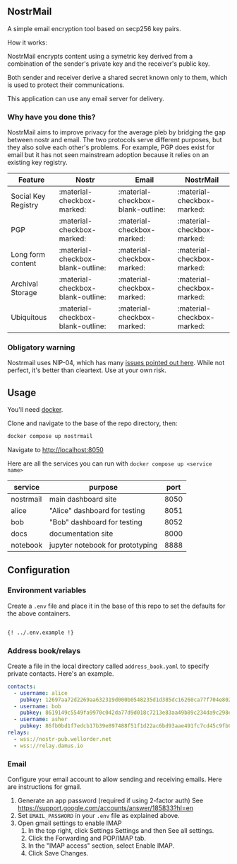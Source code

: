 
## NostrMail

A simple email encryption tool based on secp256 key pairs.

How it works:

NostrMail encrypts content using a symetric key derived from a combination of the sender's private key and the receiver's public key.

Both sender and receiver derive a shared secret known only to them, which is used to protect their communications.

This application can use any email server for delivery.

### Why have you done this?

NostrMail aims to improve privacy for the average pleb by bridging the gap between nostr and email. The two protocols serve different purposes, but they also solve each other's problems. For example, PGP does exist for email but it has not seen mainstream adoption because it relies on an existing key registry.

| Feature            | Nostr                               | Email                             | NostrMail                  |
| -------------------|-------------------------------------| --------------------------------- |--------------------------- |
| Social Key Registry| :material-checkbox-marked:          | :material-checkbox-blank-outline: | :material-checkbox-marked: |
| PGP                | :material-checkbox-marked:          | :material-checkbox-marked:        | :material-checkbox-marked: |
| Long form content  | :material-checkbox-blank-outline:   | :material-checkbox-marked:        | :material-checkbox-marked: |
| Archival Storage   | :material-checkbox-blank-outline:   | :material-checkbox-marked:        | :material-checkbox-marked: |
| Ubiquitous         | :material-checkbox-blank-outline:   | :material-checkbox-marked:        | :material-checkbox-marked: |

### Obligatory warning

Nostrmail uses NIP-04, which has many [issues pointed out here](https://github.com/nostr-protocol/nips/issues/107). While not perfect, it's better than cleartext. Use at your own risk.

## Usage

You'll need [docker](https://docs.docker.com/desktop/).

Clone and navigate to the base of the repo directory, then:

```sh
docker compose up nostrmail
```

Navigate to [http://localhost:8050](http://localhost:8050)

Here are all the services you can run with `docker compose up <service name>`

| service | purpose | port |
| --------|---------|------|
| nostrmail | main dashboard site | 8050 | 
| alice   | "Alice" dashboard for testing | 8051 |
| bob     | "Bob" dashboard for testing | 8052 |
| docs    | documentation site | 8000 |
| notebook | jupyter notebook for prototyping | 8888 |

## Configuration

### Environment variables


Create a `.env` file and place it in the base of this repo to set the defaults for the above containers.


```sh

{! ../.env.example !}

```

### Address book/relays

Create a file in the local directory called `address_book.yaml` to specify private contacts.
Here's an example.

```yaml
contacts:
  - username: alice
    pubkey: 12697aa72d2269aa632319d000b0548235d1d385dc16260ca77f704e802b5483
  - username: bob
    pubkey: 8619149c5549fa9970c042da77d9d018c7213e83aa49b89c234da9c298ecb941
  - username: asher
    pubkey: 86fb0bd1f7edcb17b39e897488f51f1d22ac6bd93aae491fc7cd45c9fb0d4ad8
relays:
  - wss://nostr-pub.wellorder.net
  - wss://relay.damus.io
```

### Email

Configure your email account to allow sending and receiving emails. Here are instructions for gmail.

1. Generate an app password (required if using 2-factor auth) See https://support.google.com/accounts/answer/185833?hl=en 
1. Set `EMAIL_PASSWORD` in your `.env` file as explained above.
1. Open gmail settings to enable IMAP
    1. In the top right, click Settings Settings and then See all  settings.
    1. Click the Forwarding and POP/IMAP tab.
    1. In the "IMAP access" section, select Enable IMAP.
    1. Click Save Changes.


